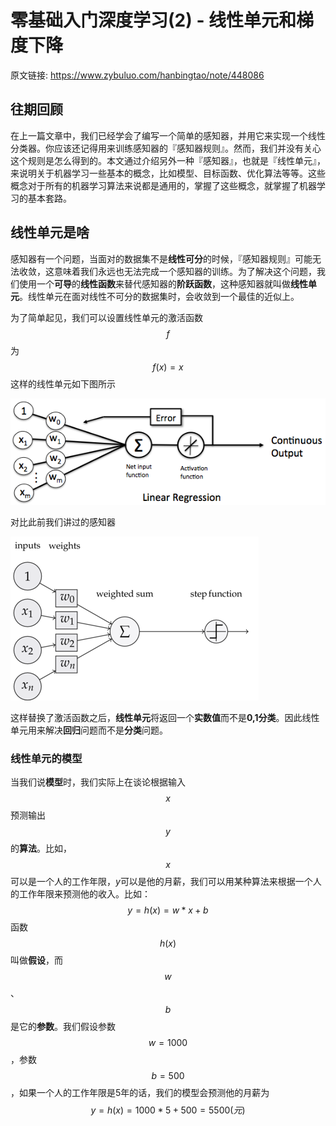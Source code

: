 # 零基础入门深度学习(2) - 线性单元和梯度下降

原文链接: <https://www.zybuluo.com/hanbingtao/note/448086>

## 往期回顾

在上一篇文章中，我们已经学会了编写一个简单的感知器，并用它来实现一个线性分类器。你应该还记得用来训练感知器的『感知器规则』。然而，我们并没有关心这个规则是怎么得到的。本文通过介绍另外一种『感知器』，也就是『线性单元』，来说明关于机器学习一些基本的概念，比如模型、目标函数、优化算法等等。这些概念对于所有的机器学习算法来说都是通用的，掌握了这些概念，就掌握了机器学习的基本套路。

## 线性单元是啥

感知器有一个问题，当面对的数据集不是**线性可分**的时候，『感知器规则』可能无法收敛，这意味着我们永远也无法完成一个感知器的训练。为了解决这个问题，我们使用一个**可导**的**线性函数**来替代感知器的**阶跃函数**，这种感知器就叫做**线性单元**。线性单元在面对线性不可分的数据集时，会收敛到一个最佳的近似上。

为了简单起见，我们可以设置线性单元的激活函数$$f$$为
$$
f(x) = x
$$
这样的线性单元如下图所示

![02-01](../.gitbook/assets/00/02-01.png)

对比此前我们讲过的感知器

![01-02](../.gitbook/assets/00/01-02.png)

这样替换了激活函数之后，**线性单元**将返回一个**实数值**而不是**0,1分类**。因此线性单元用来解决**回归**问题而不是**分类**问题。

### 线性单元的模型

当我们说**模型**时，我们实际上在谈论根据输入$$x$$预测输出$$y$$的**算法**。比如，$$x$$可以是一个人的工作年限，$y$可以是他的月薪，我们可以用某种算法来根据一个人的工作年限来预测他的收入。比如：
$$
y=h(x)=w*x+b
$$
函数$$h(x)$$叫做**假设**，而$$w$$、$$b$$是它的**参数**。我们假设参数$$w=1000$$，参数$$b=500$$，如果一个人的工作年限是5年的话，我们的模型会预测他的月薪为
$$
y=h(x)=1000*5+500=5500(元)
$$
